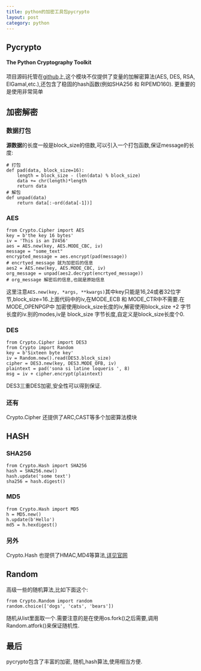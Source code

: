 ```yaml
--- 
title: python的加密工具包pycrypto
layout: post
category: python
---
```


## Pycrypto
#### The Python Cryptography Toolkit
项目源码托管在[github][1]上,这个模块不仅提供了变量的加解密算法(AES, DES, RSA, ElGamal,etc.),还包含了稳固的hash函数(例如SHA256 和
RIPEMD160). 更重要的是使用非常简单

[1]:https://github.com/dlitz/pycrypto "pycrypto"

## 加密解密
### 数据打包
**源数据**的长度一般是block_size的倍数,可以引入一个打包函数,保证message的长度:

```
# 打包
def pad(data, block_size=16):
    length = block_size - (len(data) % block_size)
    data += chr(length)*length
    return data
# 解包    
def unpad(data)
    return data[:-ord(data[-1])]
```

### AES
```
from Crypto.Cipher import AES
key = b'the key 16 bytes'
iv = 'This is an IV456'
aes = AES.new(key, AES.MODE_CBC, iv)
message = "some_text"
encrypted_message = aes.encrypt(pad(message))
# encrtyed_message 就为加密后的信息
aes2 = AES.new(key, AES.MODE_CBC, iv)
org_message = unpad(aes2.decrypt(encrtyed_message))
# org_message 解密后的信息,也就是原始信息
```
这里注意`AES.new(key, *args, **kwargs)`其中key只能是16,24或者32位字节,block_size=16.上面代码中的iv,在MODE_ECB 和 MODE_CTR中不需要.在MODE_OPENPGP中 加密使用block_size长度的iv,解密使用block_size +2 字节长度的iv.别的modes,iv是 block_size 字节长度,自定义是block_size长度个0.  

### DES
```
from Crypto.Cipher import DES3
from Crypto import Random
key = b'Sixteen byte key'
iv = Random.new().read(DES3.block_size)
cipher = DES3.new(key, DES3.MODE_OFB, iv)
plaintext = pad('sona si latine loqueris ', 8)
msg = iv + cipher.encrypt(plaintext)
```
DES3三重DES加密,安全性可以得到保证.

### 还有
Crypto.Cipher 还提供了ARC,CAST等多个加密算法模块

## HASH
### SHA256

```
from Crypto.Hash import SHA256
hash = SHA256.new()
hash.update('some text')
sha256 = hash.digest()
```

### MD5
```
from Crypto.Hash import MD5
h = MD5.new()
h.update(b'Hello')
md5 = h.hexdigest()
```

### 另外
Crypto.Hash 也提供了HMAC,MD4等算法,[详见官网][2]

[2]:https://www.dlitz.net 

## Random
高级一些的随机算法,比如下面这个:
```
from Crypto.Random import random
random.choice(['dogs', 'cats', 'bears'])
```
随机从list里面取一个.需要注意的是在使用os.fork()之后需要,调用Random.atfork()来保证随机性.

## 最后

pycrypto包含了丰富的加密, 随机,hash算法,使用相当方便.
